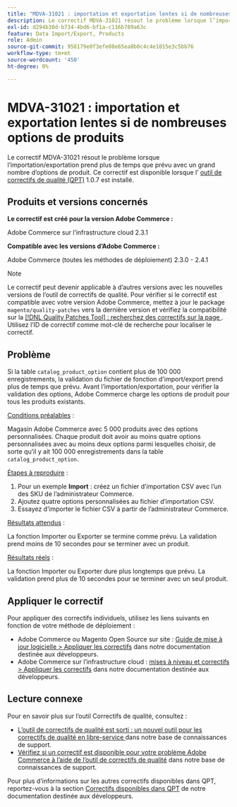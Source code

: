```yaml
---
title: "MDVA-31021 : importation et exportation lentes si de nombreuses options de produit"
description: Le correctif MDVA-31021 résout le problème lorsque l’importation/exportation prend plus de temps que prévu avec un grand nombre d’options de produit. Ce correctif est disponible lorsque l’[outil de correctifs de qualité (QPT)](/help/announcements/adobe-commerce-announcements/magento-quality-patches-released-new-tool-to-self-serve-quality-patches.md) 1.0.7 est installé.
exl-id: d294b30d-b734-4bd6-bf1a-c116b789a63c
feature: Data Import/Export, Products
role: Admin
source-git-commit: 958179e0f3efe08e65ea8b0c4c4e1015e3c5bb76
workflow-type: tm+mt
source-wordcount: '450'
ht-degree: 0%

---
```


# MDVA-31021 : importation et exportation lentes si de nombreuses options de produits

Le correctif MDVA-31021 résout le problème lorsque l’importation/exportation prend plus de temps que prévu avec un grand nombre d’options de produit. Ce correctif est disponible lorsque l’ [outil de correctifs de qualité (QPT)](/help/announcements/adobe-commerce-announcements/magento-quality-patches-released-new-tool-to-self-serve-quality-patches.md) 1.0.7 est installé.

## Produits et versions concernés

**Le correctif est créé pour la version Adobe Commerce :**

Adobe Commerce sur l’infrastructure cloud 2.3.1

**Compatible avec les versions d’Adobe Commerce :**

Adobe Commerce (toutes les méthodes de déploiement) 2.3.0 - 2.4.1

>[!NOTE]
>
>Le correctif peut devenir applicable à d’autres versions avec les nouvelles versions de l’outil de correctifs de qualité. Pour vérifier si le correctif est compatible avec votre version Adobe Commerce, mettez à jour le package `magento/quality-patches` vers la dernière version et vérifiez la compatibilité sur la [[!DNL Quality Patches Tool] : recherchez des correctifs sur la page ](https://devdocs.magento.com/quality-patches/tool.html#patch-grid). Utilisez l’ID de correctif comme mot-clé de recherche pour localiser le correctif.

## Problème

Si la table `catalog_product_option` contient plus de 100 000 enregistrements, la validation du fichier de fonction d&#39;import/export prend plus de temps que prévu. Avant l’importation/exportation, pour vérifier la validation des options, Adobe Commerce charge les options de produit pour tous les produits existants.

<u>Conditions préalables</u> :

Magasin Adobe Commerce avec 5 000 produits avec des options personnalisées. Chaque produit doit avoir au moins quatre options personnalisées avec au moins deux options parmi lesquelles choisir, de sorte qu’il y ait 100 000 enregistrements dans la table `catalog_product_option`.

<u>Étapes à reproduire</u> :

1. Pour un exemple **Import** : créez un fichier d’importation CSV avec l’un des SKU de l’administrateur Commerce.
1. Ajoutez quatre options personnalisées au fichier d’importation CSV.
1. Essayez d’importer le fichier CSV à partir de l’administrateur Commerce.

<u>Résultats attendus</u> :

La fonction Importer ou Exporter se termine comme prévu. La validation prend moins de 10 secondes pour se terminer avec un produit.

<u>Résultats réels</u> :

La fonction Importer ou Exporter dure plus longtemps que prévu. La validation prend plus de 10 secondes pour se terminer avec un seul produit.

## Appliquer le correctif

Pour appliquer des correctifs individuels, utilisez les liens suivants en fonction de votre méthode de déploiement :

* Adobe Commerce ou Magento Open Source sur site : [Guide de mise à jour logicielle > Appliquer les correctifs](https://devdocs.magento.com/guides/v2.4/comp-mgr/patching/mqp.html) dans notre documentation destinée aux développeurs.
* Adobe Commerce sur l’infrastructure cloud : [mises à niveau et correctifs > Appliquer les correctifs](https://devdocs.magento.com/cloud/project/project-patch.html) dans notre documentation destinée aux développeurs.

## Lecture connexe

Pour en savoir plus sur l’outil Correctifs de qualité, consultez :

* [ L’outil de correctifs de qualité est sorti : un nouvel outil pour les correctifs de qualité en libre-service ](/help/announcements/adobe-commerce-announcements/magento-quality-patches-released-new-tool-to-self-serve-quality-patches.md) dans notre base de connaissances de support.
* [Vérifiez si un correctif est disponible pour votre problème Adobe Commerce à l’aide de l’outil de correctifs de qualité](/help/support-tools/patches-available-in-qpt-tool/check-patch-for-magento-issue-with-magento-quality-patches.md) dans notre base de connaissances de support.

Pour plus d’informations sur les autres correctifs disponibles dans QPT, reportez-vous à la section [Correctifs disponibles dans QPT](https://devdocs.magento.com/quality-patches/tool.html#patch-grid) de notre documentation destinée aux développeurs.
